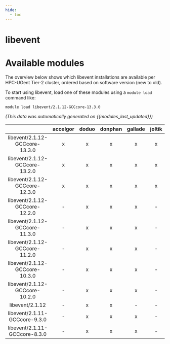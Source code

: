 ```yaml
---
hide:
  - toc
---
```


libevent
========

# Available modules


The overview below shows which libevent installations are available per HPC-UGent Tier-2 cluster, ordered based on software version (new to old).

To start using libevent, load one of these modules using a `module load` command like:

```shell
module load libevent/2.1.12-GCCcore-13.3.0
```

*(This data was automatically generated on {{modules_last_updated}})*  

| |accelgor|doduo|donphan|gallade|joltik|shinx|
| :---: | :---: | :---: | :---: | :---: | :---: | :---: |
|libevent/2.1.12-GCCcore-13.3.0|x|x|x|x|x|x|
|libevent/2.1.12-GCCcore-13.2.0|x|x|x|x|x|x|
|libevent/2.1.12-GCCcore-12.3.0|x|x|x|x|x|x|
|libevent/2.1.12-GCCcore-12.2.0|-|x|x|x|-|x|
|libevent/2.1.12-GCCcore-11.3.0|-|x|x|x|-|x|
|libevent/2.1.12-GCCcore-11.2.0|-|x|x|x|-|-|
|libevent/2.1.12-GCCcore-10.3.0|-|x|x|x|-|-|
|libevent/2.1.12-GCCcore-10.2.0|-|x|x|x|-|-|
|libevent/2.1.12|-|x|x|-|-|-|
|libevent/2.1.11-GCCcore-9.3.0|-|x|x|x|-|-|
|libevent/2.1.11-GCCcore-8.3.0|-|x|x|x|-|-|
